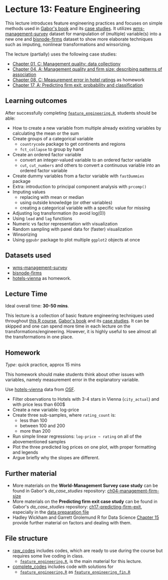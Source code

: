 # Lecture 13: Feature Engineering

This lecture introduces feature engineering practices and focuses on simple methods used in [Gabor's book](https://gabors-data-analysis.com/) and its [case studies]((https://github.com/gabors-data-analysis/da_case_studies)). It utilizes [wms-management-survey](https://gabors-data-analysis.com/datasets/#wms-management-survey) dataset for manipulation of (multiple) variable(s) into a new one and [bisnode-firms](https://gabors-data-analysis.com/datasets/#bisnode-firms) dataset to show more elaborate techniques such as imputing, nonlinear transformations and winsorizing.


The lecture (partially) uses the following case studies:
  - [Chapter 01, C: Management quality: data collectionv](https://gabors-data-analysis.com/casestudies/#ch01c-management-quality-data-collection)
  - [Chapter 04, A: Management quality and firm size: describing patterns of association](https://gabors-data-analysis.com/casestudies/#ch04a-management-quality-and-firm-size-describing-patterns-of-association)
  - [Chapter 08, C: Measurement error in hotel ratings](https://gabors-data-analysis.com/casestudies/#ch08c-measurement-error-in-hotel-ratings) as homework
  - [Chapter 17, A: Predicting firm exit: probability and classification](https://gabors-data-analysis.com/casestudies/#ch17a-predicting-firm-exit-probability-and-classification)


## Learning outcomes
After successfully completing [`feature_engineering.R`](https://github.com/gabors-data-analysis/da-coding-rstats/blob/main/lecture13-feature-engineering/raw_codes/feature_engineering.R), students should be able:

- How to create a new variable from multiple already existing variables by calculating the mean or the sum
- Create groups of a categorical variable
  - `countrycode` package to get continents and regions
  - `fct_collapse` to group by hand
- Create an ordered factor variable
  - convert an integer-valued variable to an ordered factor variable     
  - `cut`, `cut_numbers` and others to convert a continuous variable into an ordered factor variable
- Create dummy variables from a factor variable with `fastDummies` package
- Extra: introduction to principal component analysis with `prcomp()`
- Imputing values
  - replacing with mean or median
  - using outside knowledge (or other variables)
  - creating a categorical variable with a specific value for missing
- Adjusting log transformation (to avoid log(0))
- Using `lead` and `lag` functions
- Numeric vs factor representation with visualization
- Random sampling with panel data for (faster) visualization
- Winsorizing 
- Using `ggpubr` package to plot multiple `ggplot2` objects at once

## Datasets used

- [wms-management-survey](https://gabors-data-analysis.com/datasets/#wms-management-survey)
- [bisnode-firms](https://gabors-data-analysis.com/datasets/#bisnode-firms)
- [hotels-vienna](https://gabors-data-analysis.com/datasets/#hotels-vienna) as homework.

## Lecture Time

Ideal overall time: **30-50 mins**.

This lecture is a collection of basic feature engineering techniques used throughout [this R course](https://github.com/gabors-data-analysis/da-coding-rstats), [Gabor's book](https://gabors-data-analysis.com/) and its [case studies](https://github.com/gabors-data-analysis/da_case_studies). It can be skipped and one can spend more time in each lecture on the transformations/engineering. However, it is highly useful to see almost all the transformations in one place.

## Homework

*Type*: quick practice, approx 15 mins

This homework should make students think about other issues with variables, namely measurement error in the explanatory variable.

Use [hotels-vienna](https://gabors-data-analysis.com/datasets/#hotels-vienna) data from [OSF](https://osf.io/y6jvb/). 

  - Filter observations to Hotels with 3-4 stars in Vienna (`city_actual`) and with price less than 600$
  - Create a new variable: log-price
  - Create three sub-samples, where `rating_count` is:
    - less than 100
    - between 100 and 200
    - more than 200
  - Run simple linear regressions: `log-price ~ rating` on all of the abovementioned samples
  - Plot the three predicted log prices on one plot, with proper formatting and legends
  - Argue briefly why the slopes are different.


## Further material
  - More materials on the **World-Management Survey case study** can be found in Gabor's *da_case_studies* repository: [ch04-management-firm-size](https://github.com/gabors-data-analysis/da_case_studies/tree/master/ch04-management-firm-size)
  - More materials on the **Predicting firm exit case study** can be found in Gabor's *da_case_studies* repository: [ch17-predicting-firm-exit](https://github.com/gabors-data-analysis/da_case_studies/blob/master/ch17-predicting-firm-exit), especially in the [data preparation file](https://github.com/gabors-data-analysis/da_case_studies/blob/master/ch17-predicting-firm-exit/ch17-firm-exit-data-prep.R)
  - Hadley Wickham and Garrett Grolemund R for Data Science [Chapter 15](https://r4ds.had.co.nz/factors.html) provide further material on factors and dealing with them.


## File structure
  
  - [raw_codes](https://github.com/gabors-data-analysis/da-coding-rstats/blob/main/lecture13-feature-engineering/raw_codes/) includes codes, which are ready to use during the course but requires some live coding in class.
    - [`feature_engineering.R`](https://github.com/gabors-data-analysis/da-coding-rstats/blob/main/lecture13-feature-engineering/raw_codes/feature_engineering.R), is the main material for this lecture.
  - [complete_codes](https://github.com/gabors-data-analysis/da-coding-rstats/blob/main/lecture13-feature-engineering/complete_codes/) includes code with solutions for 
    - [`feature_engineering.R`](https://github.com/gabors-data-analysis/da-coding-rstats/blob/main/lecture13-feature-engineering/raw_codes/feature_engineering.R) as [`feature_engineering_fin.R`](https://github.com/gabors-data-analysis/da-coding-rstats/blob/main/lecture13-feature-engineering/complete_codes/feature_engineering_fin.R)
